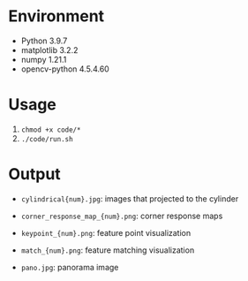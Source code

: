 # Environment

- Python 3.9.7
- matplotlib 3.2.2
- numpy 1.21.1
- opencv-python 4.5.4.60


# Usage

1. `chmod +x code/*`
2. `./code/run.sh`


# Output

- `cylindrical{num}.jpg`: images that projected to the cylinder

- `corner_response_map_{num}.png`: corner response maps

- `keypoint_{num}.png`: feature point visualization

- `match_{num}.png`: feature matching visualization

- `pano.jpg`: panorama image

